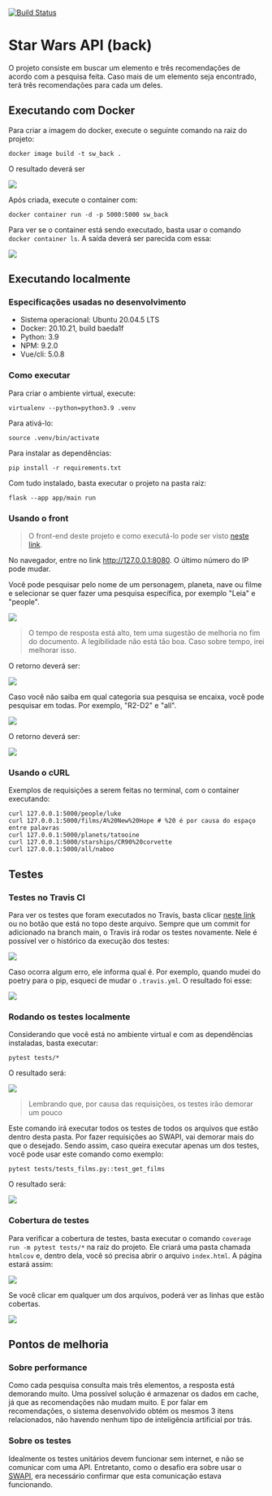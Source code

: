 [![Build Status](https://app.travis-ci.com/alynnefs/star-wars-back.svg?branch=main)](https://app.travis-ci.com/alynnefs/star-wars-back)

# Star Wars API (back)

O projeto consiste em buscar um elemento e três recomendações de acordo com a pesquisa feita. Caso mais de um elemento seja encontrado, terá três recomendações para cada um deles.

## Executando com Docker

Para criar a imagem do docker, execute o seguinte comando na raiz do projeto:

```
docker image build -t sw_back .
```

O resultado deverá ser

![](https://i.imgur.com/GrkIcFN.png)


Após criada, execute o container com:

```
docker container run -d -p 5000:5000 sw_back
```

Para ver se o container está sendo executado, basta usar o comando `docker container ls`. A saída deverá ser parecida com essa:

![](https://i.imgur.com/YVIE04R.png)


## Executando localmente

### Especificações usadas no desenvolvimento

- Sistema operacional: Ubuntu 20.04.5 LTS
- Docker: 20.10.21, build baeda1f
- Python: 3.9
- NPM: 9.2.0
- Vue/cli: 5.0.8


### Como executar

Para criar o ambiente virtual, execute:

```
virtualenv --python=python3.9 .venv
```

Para ativá-lo:

```
source .venv/bin/activate
```

Para instalar as dependências:

```
pip install -r requirements.txt
```

Com tudo instalado, basta executar o projeto na pasta raiz:

```
flask --app app/main run
```

### Usando o front

> O front-end deste projeto e como executá-lo pode ser visto [neste link](https://github.com/alynnefs/star-wars-front).

No navegador, entre no link http://127.0.0.1:8080. O último número do IP pode mudar.

Você pode pesquisar pelo nome de um personagem, planeta, nave ou filme e selecionar se quer fazer uma pesquisa específica, por exemplo "Leia" e "people".

![](https://i.imgur.com/XN0EfTe.jpg)

> O tempo de resposta está alto, tem uma sugestão de melhoria no fim do documento.
> A legibilidade não está tão boa. Caso sobre tempo, irei melhorar isso.

O retorno deverá ser:

![](https://i.imgur.com/ENxJRCU.jpg)



Caso você não saiba em qual categoria sua pesquisa se encaixa, você pode pesquisar em todas. Por exemplo, "R2-D2" e "all".

![](https://i.imgur.com/TmRDjxg.jpg)

O retorno deverá ser:

![](https://i.imgur.com/8j5cs75.jpg)


### Usando o cURL

Exemplos de requisições a serem feitas no terminal, com o container executando:

```
curl 127.0.0.1:5000/people/luke
curl 127.0.0.1:5000/films/A%20New%20Hope # %20 é por causa do espaço entre palavras
curl 127.0.0.1:5000/planets/tatooine
curl 127.0.0.1:5000/starships/CR90%20corvette
curl 127.0.0.1:5000/all/naboo
```

## Testes

### Testes no Travis CI

Para ver os testes que foram executados no Travis, basta clicar [neste link](https://app.travis-ci.com/alynnefs/star-wars-back) ou no botão que está no topo deste arquivo. Sempre que um commit for adicionado na branch main, o Travis irá rodar os testes novamente. Nele é possível ver o histórico da execução dos testes:

![](https://i.imgur.com/qrCNrZs.png)

Caso ocorra algum erro, ele informa qual é. Por exemplo, quando mudei do poetry para o pip, esqueci de mudar o `.travis.yml`. O resultado foi esse:

![](https://i.imgur.com/qK0vQu4.png)


### Rodando os testes localmente

Considerando que você está no ambiente virtual e com as dependências instaladas, basta executar:

```
pytest tests/*
```

O resultado será:

![](https://i.imgur.com/VL0mMIO.png)

> Lembrando que, por causa das requisições, os testes irão demorar um pouco

Este comando irá executar todos os testes de todos os arquivos que estão dentro desta pasta. Por fazer requisições ao SWAPI, vai demorar mais do que o desejado. Sendo assim, caso queira executar apenas um dos testes, você pode usar este comando como exemplo:

```
pytest tests/tests_films.py::test_get_films
```

O resultado será:

![](https://i.imgur.com/Smff2sU.png)

### Cobertura de testes

Para verificar a cobertura de testes, basta executar o comando `coverage run -m pytest tests/*` na raiz do projeto. Ele criará uma pasta chamada `htmlcov` e, dentro dela, você só precisa abrir o arquivo `index.html`. A página estará assim:

![](https://i.imgur.com/8QFhwOO.png)

Se você clicar em qualquer um dos arquivos, poderá ver as linhas que estão cobertas.

![](https://i.imgur.com/8YGK11I.png)


## Pontos de melhoria

### Sobre performance

Como cada pesquisa consulta mais três elementos, a resposta está demorando muito. Uma possível solução é armazenar os dados em cache, já que as recomendações não mudam muito. E por falar em recomendações, o sistema desenvolvido obtém os mesmos 3 itens relacionados, não havendo nenhum tipo de inteligência artificial por trás.

### Sobre os testes

Idealmente os testes unitários devem funcionar sem internet, e não se comunicar com uma API. Entretanto, como o desafio era sobre usar o [SWAPI](https://swapi.dev/), era necessário confirmar que esta comunicação estava funcionando.
